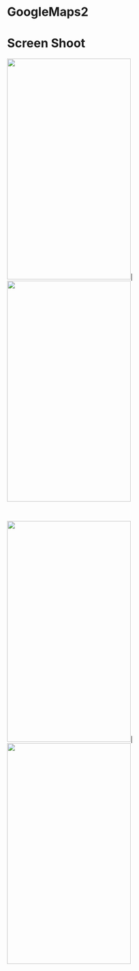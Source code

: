 # GoogleMaps2

# Screen Shoot
<img src="https://user-images.githubusercontent.com/22130552/31576390-3994a046-b124-11e7-9ef7-6d0d5610670a.png" width="290" height="515"/>|
<img src="https://user-images.githubusercontent.com/22130552/31576392-3a1e40e4-b124-11e7-9844-a8e7e9b33229.png" width="290" height="515"/>

<br>

<img src="https://user-images.githubusercontent.com/22130552/31576393-3a6a5bb4-b124-11e7-85f5-5eb7c23713b7.png" width="290" height="515"/>|
<img src="https://user-images.githubusercontent.com/22130552/31576394-3b215b0c-b124-11e7-98cf-8187ccf660f6.png" width="290" height="515"/>
